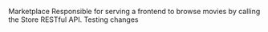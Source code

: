 Marketplace
Responsible for serving a frontend to browse movies by calling the Store RESTful API.
Testing changes